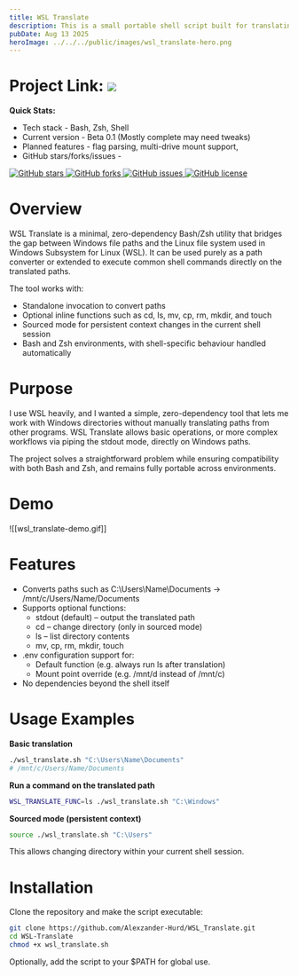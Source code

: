 ```yaml
---
title: WSL Translate
description: This is a small portable shell script built for translating Windows paths in a WSL environment, and optionally performing functions on the result.
pubDate: Aug 13 2025
heroImage: ../../../public/images/wsl_translate-hero.png
---
```

# Project Link: <a href="https://github.com/Alexzander-Hurd/WSL_Translate"><img src="https://img.shields.io/badge/GitHub-%23121011.svg?logo=github&logoColor=white"/></a>

**Quick Stats:**

- Tech stack - Bash, Zsh, Shell
- Current version - Beta 0.1 (Mostly complete may need tweaks)
- Planned features - flag parsing, multi-drive mount support,
- GitHub stars/forks/issues - 
<p><a href="https://github.com/Alexzander-Hurd/WSL_Translate/stargazers">
  <img src="https://img.shields.io/github/stars/Alexzander-Hurd/WSL_Translate?style=for-the-badge" alt="GitHub stars" />
</a>
<a href="https://github.com/Alexzander-Hurd/WSL_Translate/network/members">
  <img src="https://img.shields.io/github/forks/Alexzander-Hurd/WSL_Translate?style=for-the-badge" alt="GitHub forks" />
</a>
<a href="https://github.com/Alexzander-Hurd/WSL_Translate/issues">
  <img src="https://img.shields.io/github/issues/Alexzander-Hurd/WSL_Translate?style=for-the-badge" alt="GitHub issues" />
</a>
<a href="https://github.com/Alexzander-Hurd/WSL_Translate/blob/master/LICENSE">
  <img src="https://img.shields.io/github/license/Alexzander-Hurd/WSL_Translate?style=for-the-badge" alt="GitHub license" />
</a></p>

# Overview

WSL Translate is a minimal, zero-dependency Bash/Zsh utility that bridges the gap between Windows file paths and the Linux file system used in Windows Subsystem for Linux (WSL). It can be used purely as a path converter or extended to execute common shell commands directly on the translated paths.

The tool works with:

- Standalone invocation to convert paths
- Optional inline functions such as cd, ls, mv, cp, rm, mkdir, and touch
- Sourced mode for persistent context changes in the current shell session
- Bash and Zsh environments, with shell-specific behaviour handled automatically

# Purpose

I use WSL heavily, and I wanted a simple, zero-dependency tool that lets me work with Windows directories without manually translating paths from other programs. WSL Translate allows basic operations, or more complex workflows via piping the stdout mode, directly on Windows paths.

The project solves a straightforward problem while ensuring compatibility with both Bash and Zsh, and remains fully portable across environments.

# Demo

![[wsl_translate-demo.gif]]

# Features

- Converts paths such as C:\Users\Name\Documents → /mnt/c/Users/Name/Documents
- Supports optional functions:
  - stdout (default) – output the translated path
  - cd – change directory (only in sourced mode)
  - ls – list directory contents
  - mv, cp, rm, mkdir, touch
- .env configuration support for:
  - Default function (e.g. always run ls after translation)
  - Mount point override (e.g. /mnt/d instead of /mnt/c)
- No dependencies beyond the shell itself

# Usage Examples

**Basic translation**
```bash
./wsl_translate.sh "C:\Users\Name\Documents"
# /mnt/c/Users/Name/Documents
```

**Run a command on the translated path**
```bash
WSL_TRANSLATE_FUNC=ls ./wsl_translate.sh "C:\Windows"
```

**Sourced mode (persistent context)**
```bash
source ./wsl_translate.sh "C:\Users"
```
This allows changing directory within your current shell session.

# Installation

Clone the repository and make the script executable:

```bash
git clone https://github.com/Alexzander-Hurd/WSL_Translate.git
cd WSL-Translate
chmod +x wsl_translate.sh
```

Optionally, add the script to your $PATH for global use.
